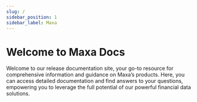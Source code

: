 ```yaml
---
slug: /
sidebar_position: 1
sidebar_label: Maxa
---
```


# Welcome to Maxa Docs

Welcome to our release documentation site, your go-to resource for comprehensive information and guidance on Maxa’s
products. Here, you can access detailed documentation and find answers to your questions, empowering you to leverage the
full potential of our powerful financial data solutions.
